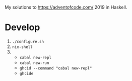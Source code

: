 My solutions to https://adventofcode.com/ 2019 in Haskell.

# Develop
1. `./configure.sh`
2.  `nix-shell`
3.
    * `cabal new-repl`
    * `cabal new-run`
    * `ghcid --command "cabal new-repl"`
    * `ghcide`
